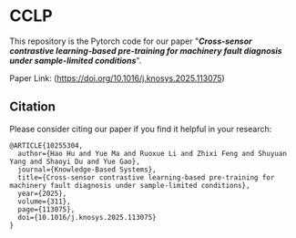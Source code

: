 # CCLP
This repository is the Pytorch code for our paper "_**Cross-sensor contrastive learning-based pre-training for machinery fault diagnosis under sample-limited conditions**_".

Paper Link: (https://doi.org/10.1016/j.knosys.2025.113075)


## Citation

Please consider citing our paper if you find it helpful in your research:

```
@ARTICLE{10255304,
  author={Hao Hu and Yue Ma and Ruoxue Li and Zhixi Feng and Shuyuan Yang and Shaoyi Du and Yue Gao},
  journal={Knowledge-Based Systems}, 
  title={Cross-sensor contrastive learning-based pre-training for machinery fault diagnosis under sample-limited conditions}, 
  year={2025},
  volume={311},
  page={113075},
  doi={10.1016/j.knosys.2025.113075}
}
```
